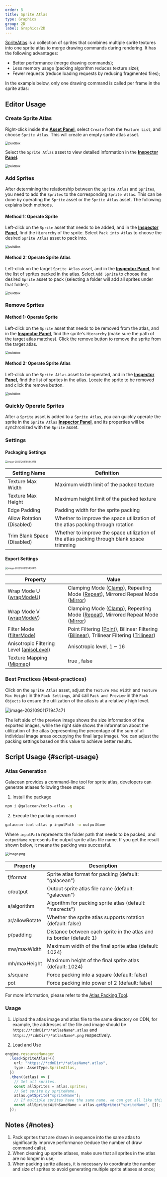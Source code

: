 ```yaml
---
order: 5
title: Sprite Atlas
type: Graphics
group: 2D
label: Graphics/2D
---
```


[SpriteAtlas](/apis/core/#SpriteAtlas) is a collection of sprites that combines multiple sprite textures into one sprite atlas to merge drawing commands during rendering. It has the following advantages:

- Better performance (merge drawing commands);
- Less memory usage (packing algorithm reduces texture size);
- Fewer requests (reduce loading requests by reducing fragmented files);

In the example below, only one drawing command is called per frame in the sprite atlas:

<playground src="sprite-atlas.ts"></playground>

## Editor Usage

### Create Sprite Atlas

Right-click inside the **[Asset Panel](/en/docs/assets/interface)**, select `Create` from the `Feature List`, and choose `Sprite Atlas`. This will create an empty sprite atlas asset.

<img src="https://mdn.alipayobjects.com/huamei_w6ifet/afts/img/A*W-HZSrvAiG8AAAAAAAAAAAAADjCHAQ/original" alt="buildBox" style="zoom: 67%;" />

Select the `Sprite Atlas` asset to view detailed information in the **[Inspector Panel](/en/docs/interface/inspector)**.

<img src="https://mdn.alipayobjects.com/huamei_w6ifet/afts/img/A*LW0JS7v5dP8AAAAAAAAAAAAADjCHAQ/original" alt="buildBox" style="zoom: 67%;" />

### Add Sprites

After determining the relationship between the `Sprite Atlas` and `Sprites`, you need to add the `Sprites` to the corresponding `Sprite Atlas`. This can be done by operating the `Sprite` asset or the `Sprite Atlas` asset. The following explains both methods.

#### Method 1: Operate Sprite

Left-click on the `Sprite` asset that needs to be added, and in the **[Inspector Panel](/en/docs/interface/inspector)**, find the `Hierarchy` of the sprite. Select `Pack into Atlas` to choose the desired `Sprite Atlas` asset to pack into.

<img src="https://mdn.alipayobjects.com/huamei_w6ifet/afts/img/A*G_utQZfPYPoAAAAAAAAAAAAADjCHAQ/original" alt="buildBox" style="zoom: 67%;" />

#### Method 2: Operate Sprite Atlas

Left-click on the target `Sprite Atlas` asset, and in the **[Inspector Panel](/en/docs/interface/inspector)**, find the list of sprites packed in the atlas. Select `Add Sprite` to choose the desired `Sprite` asset to pack (selecting a folder will add all sprites under that folder).

<img src="https://mdn.alipayobjects.com/huamei_w6ifet/afts/img/A*6unHT7e-S-8AAAAAAAAAAAAADjCHAQ/original" alt="buildBox" style="zoom: 67%;" />

### Remove Sprites

#### Method 1: Operate Sprite

Left-click on the `Sprite` asset that needs to be removed from the atlas, and in the **[Inspector Panel](/en/docs/interface/inspector)**, find the sprite's `Hierarchy` (make sure the path of the target atlas matches). Click the remove button to remove the sprite from the target atlas.

<img src="https://mdn.alipayobjects.com/huamei_jvf0dp/afts/img/A*dQ_CT5qjHacAAAAAAAAAAAAADleLAQ/original" alt="buildBox" style="zoom: 67%;" />

#### Method 2: Operate Sprite Atlas

Left-click on the `Sprite Atlas` asset to be operated, and in the **[Inspector Panel](/en/docs/interface/inspector)**, find the list of sprites in the atlas. Locate the sprite to be removed and click the remove button.

<img src="https://mdn.alipayobjects.com/huamei_w6ifet/afts/img/A*aZcoS6ISXAoAAAAAAAAAAAAADjCHAQ/original" alt="buildBox" style="zoom: 67%;" />

### Quickly Operate Sprites

After a `Sprite` asset is added to a `Sprite Atlas`, you can quickly operate the sprite in the `Sprite Atlas` **[Inspector Panel](/en/docs/interface/inspector)**, and its properties will be synchronized with the `Sprite` asset.


### Settings

#### Packaging Settings

<img src="https://gw.alipayobjects.com/zos/OasisHub/81a2044b-c1b7-449d-96cf-1e098b72a1be/image-20231208165843716.png" alt="image-20231208165843716" style="zoom:50%;" />

| Setting Name       | Definition                                |
| ------------------ | ---------------------------------------- |
| Texture Max Width       | Maximum width limit of the packed texture               |
| Texture Max Height       | Maximum height limit of the packed texture               |
| Edge Padding           | Padding width for the sprite packing                   |
| Allow Rotation (Disabled) | Whether to improve the space utilization of the atlas packing through rotation     |
| Trim Blank Space (Disabled) | Whether to improve the space utilization of the atlas packing through blank space trimming |

#### Export Settings

<img src="https://gw.alipayobjects.com/zos/OasisHub/1f4302b8-d485-4d3e-b508-36b570f5a883/image-20231208165430415.png" alt="image-20231208165430415" style="zoom:50%;" />

| Property                                                            | Value                                                                                                                                                                                         |
| --------------------------------------------------------------- | ------------------------------------------------------------------------------------------------------------------------------------------------------------------------------------------ |
| Wrap Mode U ([wrapModeU](/apis/core/#Texture-wrapModeU))         | Clamping Mode ([Clamp](/apis/core/#TextureWrapMode-Clamp)), Repeating Mode ([Repeat](/apis/core/#TextureWrapMode-Repeat)), Mirrored Repeat Mode ([Mirror](/apis/core/#TextureWrapMode-Mirror))               |
| Wrap Mode V ([wrapModeV](/apis/core/#Texture-wrapModeV))         | Clamping Mode ([Clamp](/apis/core/#TextureWrapMode-Clamp)), Repeating Mode ([Repeat](/apis/core/#TextureWrapMode-Repeat)), Mirrored Repeat Mode ([Mirror](/apis/core/#TextureWrapMode-Mirror))               |
| Filter Mode ([filterMode](/apis/core/#Texture-filterMode))         | Point Filtering ([Point](/apis/core/#TextureFilterMode-Point)), Bilinear Filtering ([Bilinear](/apis/core/#TextureFilterMode-Bilinear)), Trilinear Filtering ([Trilinear](/apis/core/#TextureFilterMode-Trilinear)) |
| Anisotropic Filtering Level ([anisoLevel](/apis/core/#Texture-anisoLevel)) | Anisotropic level, 1 ~ 16                                                                                                                                                                       |
| Texture Mapping ([Mipmap](/apis/core/#Texture-generateMipmaps))         | true , false                                                                                                                                                                               |

### Best Practices {#best-practices}

Click on the `Sprite Atlas` asset, adjust the `Texture Max Width` and `Texture Max Height` in the `Pack Settings`, and call `Pack and Preview` in the `Pack Objects` to ensure the utilization of the atlas is at a relatively high level.

![image-20210901171947471](https://mdn.alipayobjects.com/huamei_w6ifet/afts/img/A*lyhRSY63HJgAAAAAAAAAAAAADjCHAQ/original)

The left side of the preview image shows the size information of the exported images, while the right side shows the information about the utilization of the atlas (representing the percentage of the sum of all individual image areas occupying the final large image). You can adjust the packing settings based on this value to achieve better results.

## Script Usage {#script-usage}

### Atlas Generation

Galacean provides a command-line tool for sprite atlas, developers can generate atlases following these steps:

1. Install the package

```bash
npm i @galacean/tools-atlas -g
```

2. Execute the packing command

```bash
galacean-tool-atlas p inputPath -o outputName
```

Where `inputPath` represents the folder path that needs to be packed, and `outputName` represents the output sprite atlas file name. If you get the result shown below, it means the packing was successful.

<img src="https://gw.alipayobjects.com/mdn/rms_7c464e/afts/img/A*UhLBRpt9SwAAAAAAAAAAAAAAARQnAQ" alt="image.png" style="zoom:75%;" />

| Property       | Description                                 |
| -------------- | ------------------------------------------- |
| f/format       | Sprite atlas format for packing (default: "galacean") |
| o/output       | Output sprite atlas file name (default: "galacean") |
| a/algorithm    | Algorithm for packing sprite atlas (default: "maxrects") |
| ar/allowRotate | Whether the sprite atlas supports rotation (default: false) |
| p/padding      | Distance between each sprite in the atlas and its border (default: 1) |
| mw/maxWidth    | Maximum width of the final sprite atlas (default: 1024) |
| mh/maxHeight   | Maximum height of the final sprite atlas (default: 1024) |
| s/square       | Force packing into a square (default: false) |
| pot            | Force packing into power of 2 (default: false) |

For more information, please refer to the [Atlas Packing Tool](https://github.com/galacean/tools/blob/main/packages/atlas/README.md).

### Usage

1. Upload the atlas image and atlas file to the same directory on CDN, for example, the addresses of the file and image should be `https://*cdnDir*/*atlasName*.atlas` and `https://*cdnDir*/*atlasName*.png` respectively.

2. Load and Use

```typescript
engine.resourceManager
  .load<SpriteAtlas>({
    url: "https://*cdnDir*/*atlasName*.atlas",
    type: AssetType.SpriteAtlas,
  })
  .then((atlas) => {
    // Get all sprites.
    const allSprites = atlas.sprites;
    // Get sprite by spriteName.
    atlas.getSprite("spriteName");
    // If multiple sprites have the same name, we can get all like this.
    const allSpritesWithSameName = atlas.getSprites("spriteName", []);
  });
```

## Notes {#notes}

1. Pack sprites that are drawn in sequence into the same atlas to significantly improve performance (reduce the number of draw command calls);
2. When cleaning up sprite atlases, make sure that all sprites in the atlas are no longer in use;
3. When packing sprite atlases, it is necessary to coordinate the number and size of sprites to avoid generating multiple sprite atlases at once;
